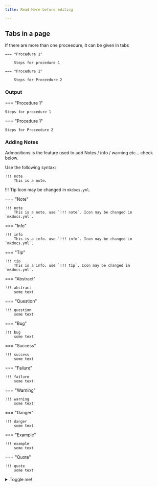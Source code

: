 ```yaml
---
title: Read Here before editing

---
```


## Tabs in a page
If there are more than one proceedure, it can be given in tabs

```
=== "Procedure 1"

    Steps for procedure 1 
    
=== "Procedure 1"

    Steps for Proceedure 2

```
### Output

=== "Procedure 1"

    Steps for procedure 1 
    
=== "Procedure 1"

    Steps for Proceedure 2


### Adding Notes

Admonitions is the feature used to add Notes / info / warning etc... check below.

Use the following syntax:
```
!!! note
	This is a note.  
```

!!! Tip
	Icon may be changed in `mkdocs.yml`.
	
=== "Note"

	!!! note
		This is a note. use `!!! note`. Icon may be changed in `mkdocs.yml`.

=== "Info"

	!!! info
		This is a info. use `!!! info`. Icon may be changed in `mkdocs.yml`.

=== "Tip"

	!!! tip
		This is a info. use `!!! tip`. Icon may be changed in `mkdocs.yml`.

=== "Abstract"

	!!! abstract
		some text 

=== "Question"
	
	!!! question
		some text

=== "Bug"

	!!! bug
		some text
		
=== "Success"

	!!! success
		some text

=== "Failure"

	!!! failure
		some text

=== "Warning"

	!!! warning 
		some text

=== "Danger"

	!!! danger
		some text

=== "Example"

	!!! example
		some text

=== "Quote"

	!!! quote
		some text





<details><summary>Toggle me!</summary>Peek a boo!</details>
